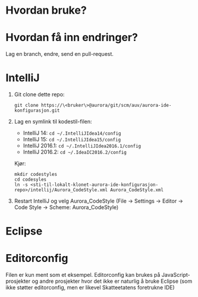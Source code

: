 # Hvordan bruke?

# Hvordan få inn endringer?

Lag en branch, endre, send en pull-request.

# IntelliJ

1. Git clone dette repo:

    ```
    git clone https://\<bruker\>@aurora/git/scm/auv/aurora-ide-konfigurasjon.git
    ```
2. Lag en symlink til kodestil-filen:
    * IntelliJ 14:     `cd ~/.IntelliJIdea14/config`
    * IntelliJ 15:     `cd ~/.IntelliJIdea15/config`
    * IntelliJ 2016.1: `cd ~/.IntelliJIdea2016.1/config`  
    * IntelliJ 2016.2: `cd ~/.IdeaIC2016.2/config`  
    
    Kjør:
    ```
    mkdir codestyles  
    cd codesyles
    ln -s <sti-til-lokalt-klonet-aurora-ide-konfigurasjon-repo>/intellij/Aurora_CodeStyle.xml Aurora_CodeStyle.xml
    ```


3. Restart IntelliJ og velg Aurora_CodeStyle (File -> Settings -> Editor -> Code Style -> Scheme: Aurora_CodeStyle)

# Eclipse

# Editorconfig

Filen er kun ment som et eksempel. Editorconfig kan brukes på JavaScript-prosjekter
og andre prosjekter hvor det ikke er naturlig å bruke Eclipse (som ikke støtter
editorconfig, men er likevel Skatteetatens foretrukne IDE)
